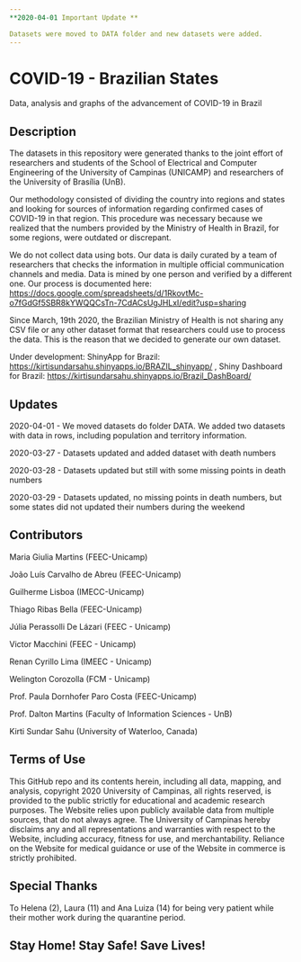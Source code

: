 ```yaml
---
**2020-04-01 Important Update **

Datasets were moved to DATA folder and new datasets were added.
---
```


# COVID-19 - Brazilian States
Data, analysis and graphs of the advancement of COVID-19 in Brazil

## Description

The datasets in this repository were generated thanks to the joint effort of researchers and students of the School of Electrical and Computer Engineering of the University of Campinas (UNICAMP) and researchers of the University of Brasília (UnB).

Our methodology consisted of dividing the country into regions and states and looking for sources of information regarding confirmed cases of COVID-19 in that region. This procedure was necessary because we realized that the numbers provided by the  Ministry of Health in Brazil, for some regions, were outdated or discrepant.

We do not collect data using bots. Our data is daily curated by a team of researchers that checks the information in multiple official communication channels and media. Data is mined by one person and verified by a different one. Our process is documented here: https://docs.google.com/spreadsheets/d/1RkovtMc-o7fGdGf5SBR8kYWQQCsTn-7CdACsUgJHLxI/edit?usp=sharing

Since March, 19th 2020, the Brazilian Ministry of Health is not sharing any CSV file or any other dataset format that researchers could use to process the data. This is the reason that we decided to generate our own dataset.

Under development: ShinyApp for Brazil: https://kirtisundarsahu.shinyapps.io/BRAZIL_shinyapp/ , Shiny Dashboard for Brazil: https://kirtisundarsahu.shinyapps.io/Brazil_DashBoard/

## Updates
2020-04-01 - We moved datasets do folder DATA. We added two datasets with data in rows, including population and territory information.

2020-03-27 - Datasets updated and added dataset with death numbers

2020-03-28 - Datasets updated but still with some missing points in death numbers

2020-03-29 - Datasets updated, no missing points in death numbers, but some states did not updated their numbers during the weekend

## Contributors
Maria Giulia Martins (FEEC-Unicamp)

João Luís Carvalho de Abreu (FEEC-Unicamp)

Guilherme Lisboa (IMECC-Unicamp)

Thiago Ribas Bella (FEEC-Unicamp)

Júlia Perassolli De Lázari (FEEC - Unicamp)

Victor Macchini (FEEC - Unicamp)

Renan Cyrillo Lima (IMEEC - Unicamp)

Welington Corozolla (FCM - Unicamp)

Prof. Paula Dornhofer Paro Costa (FEEC-Unicamp)

Prof. Dalton Martins (Faculty of Information Sciences - UnB)

Kirti Sundar Sahu (University of Waterloo, Canada)

## Terms of Use

This GitHub repo and its contents herein, including all data, mapping, and analysis, copyright 2020 University of Campinas, all rights reserved, is provided to the public strictly for educational and academic research purposes. The Website relies upon publicly available data from multiple sources, that do not always agree. The University of Campinas hereby disclaims any and all representations and warranties with respect to the Website, including accuracy, fitness for use, and merchantability. Reliance on the Website for medical guidance or use of the Website in commerce is strictly prohibited.

## Special Thanks

To Helena (2), Laura (11) and Ana Luiza (14) for being very patient while their mother work during the quarantine period.

## Stay Home! Stay Safe! Save Lives!
